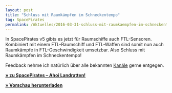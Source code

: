 ```yaml
---
layout: post
title: "Schluss mit Raumkämpfen im Schneckentempo"
tag: SpacePirates
permalink: /Aktuelles/2016-03-31-schluss-mit-raumkaempfen-im-schneckentempo-spacepirates
---
```


In SpacePirates v5 gibts es jetzt für Raumschiffe auch FTL-Sensoren. Kombiniert mit einem FTL-Raumschiff und FTL-Waffen sind somit nun auch Raumkämpfe in FTL-Geschwindigkeit umsetzbar. Also Schluss mit Raumkämpfen im Schneckentempo!

Feedback nehme ich natürlich über alle bekannten [Kanäle](https://spacepirates.jcgames.de/Kontakt) gerne entgegen.

**[&raquo; zu SpacePirates &ndash; Ahoi Landratten!](https://spacepirates.jcgames.de/Spielregeln/)**

**[&raquo; Vorschau herunterladen](https://spacepirates.jcgames.de/Publikationen/)**
